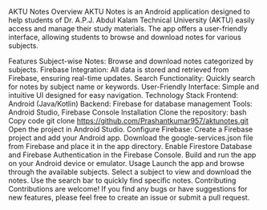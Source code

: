 AKTU Notes
Overview
AKTU Notes is an Android application designed to help students of Dr. A.P.J. Abdul Kalam Technical University (AKTU) easily access and manage their study materials. The app offers a user-friendly interface, allowing students to browse and download notes for various subjects.

Features
Subject-wise Notes: Browse and download notes categorized by subjects.
Firebase Integration: All data is stored and retrieved from Firebase, ensuring real-time updates.
Search Functionality: Quickly search for notes by subject name or keywords.
User-Friendly Interface: Simple and intuitive UI designed for easy navigation.
Technology Stack
Frontend: Android (Java/Kotlin)
Backend: Firebase for database management
Tools: Android Studio, Firebase Console
Installation
Clone the repository:
bash
Copy code
git clone https://github.com/Prashantkumar957/aktunotes.git
Open the project in Android Studio.
Configure Firebase:
Create a Firebase project and add your Android app.
Download the google-services.json file from Firebase and place it in the app directory.
Enable Firestore Database and Firebase Authentication in the Firebase Console.
Build and run the app on your Android device or emulator.
Usage
Launch the app and browse through the available subjects.
Select a subject to view and download the notes.
Use the search bar to quickly find specific notes.
Contributing
Contributions are welcome! If you find any bugs or have suggestions for new features, please feel free to create an issue or submit a pull request.
